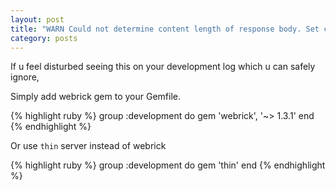 ```yaml
---
layout: post
title: "WARN Could not determine content length of response body. Set content length of the response or set Response#chunked = true"
category: posts
---
```


If u feel disturbed seeing this on your development log which u can safely ignore,

Simply add webrick gem to your Gemfile.

{% highlight ruby %}
group :development do
  gem 'webrick', '~> 1.3.1'
end
{% endhighlight %}

Or use `thin` server instead of webrick

{% highlight ruby %}
group :development do
  gem 'thin'
end
{% endhighlight %}